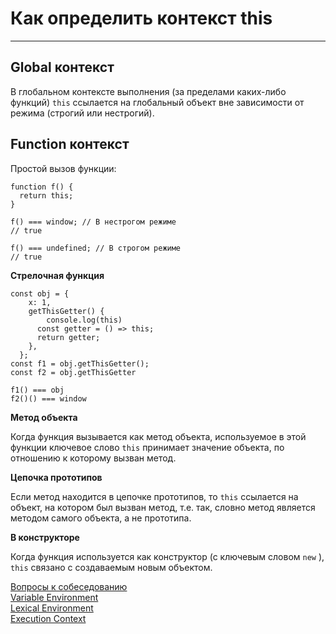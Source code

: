 # Как определить контекст this
____

## Global контекст

В глобальном контексте выполнения (за пределами каких-либо функций) `this` ссылается на глобальный объект вне зависимости от режима (строгий или нестрогий).


## Function контекст

Простой вызов функции:

```
function f() {
  return this;
}

f() === window; // В нестрогом режиме
// true

f() === undefined; // В строгом режиме
// true

```
**Cтрелочная функция**
```
const obj = {
    x: 1,
    getThisGetter() {
        console.log(this)
      const getter = () => this;
      return getter;
    },
  };
const f1 = obj.getThisGetter();
const f2 = obj.getThisGetter

f1() === obj
f2()() === window
```

**Метод объекта**

Когда функция вызывается как метод объекта, используемое в этой функции ключевое слово `this` принимает значение объекта, по отношению к которому вызван метод.

**Цепочка прототипов**

Если метод находится в цепочке прототипов, то `this` ссылается на объект, на котором был вызван метод, т.е. так, словно метод является методом самого объекта, а не прототипа.

**В конструкторе**

Когда функция используется как конструктор (с ключевым словом `new` ), `this` связано с создаваемым новым объектом.

[Вопросы к собеседованию](../../README.md)<br>
[Variable Environment](./variableEnvironment.md)<br>
[Lexical Environment](./LexicalEnvironment.md)<br>
[Execution Context](./executionContext.md)